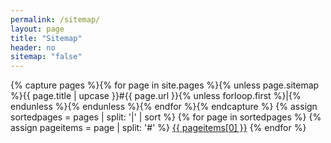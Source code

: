 ```yaml
---
permalink: /sitemap/
layout: page
title: "Sitemap"
header: no
sitemap: "false"
---
```


{% capture pages %}{% for page in site.pages %}{% unless page.sitemap %}{{ page.title | upcase }}#{{ page.url }}{% unless forloop.first %}|{% endunless %}{% endunless %}{% endfor %}{% endcapture %}
{% assign sortedpages = pages | split: '|' | sort %}
{% for page in sortedpages %}
{% assign pageitems = page | split: '#' %}
<a href="{{ site.production_url }}{{ pageitems[1] }}">{{ pageitems[0] }}</a>
{% endfor %}
